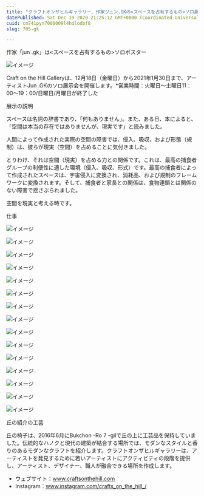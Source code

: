 ```yaml
---
title: "クラフトオンザヒルギャラリー、作家ジュン.GKの<スペースを占有するもの>ソロ展"
datePublished: Sat Dec 19 2020 21:25:12 GMT+0000 (Coordinated Universal Time)
cuid: cm741pyn7000009l4hdlodbf8
slug: 705-gk

---
```



作家「jun .gk」は<スペースを占有するもの>ソロポスター

![イメージ](https://cdn.hashnode.com/res/hashnode/image/upload/v1739493810633/75d9d88b-166a-4190-95d0-5b8187eba9cd.jpeg)

Craft on the Hill Galleryは、12月18日（金曜日）から2021年1月30日まで、アーティストJun .GKのソロ展示会を開催します。*営業時間：火曜日〜土曜日11：00〜19：00/日曜日/月曜日が終了した

展示の説明

スペースは名詞の辞書であり、「何もありません」。また、ある日、本によると、「空間は本当の存在ではありませんが、現実です」と読みました。

人間によって作成された実際の空間の障害では、侵入、吸収、および形態（規制）は、彼らが現実（空間）を占めることに気付きました。

とりわけ、それは空間（現実）を占める力との関係です。これは、最高の捕食者グループの利便性に適した環境（侵入、吸収、形式）です。最高の捕食者によって作成されたスペースは、宇宙侵入に変換され、消耗品、および規制のフレームワークに変換されます。そして、捕食者と家長との関係は、食物連鎖とは関係のない障害で揺さぶられました。

空間を現実と考える時です。

仕事

![イメージ](https://cdn.hashnode.com/res/hashnode/image/upload/v1739493812294/cbdd4f8e-7ccc-4ccd-8fcb-cd3799cca30a.jpeg)

![イメージ](https://cdn.hashnode.com/res/hashnode/image/upload/v1739493814195/a00641b5-5a8c-41d2-ada0-0a8a14166ba2.jpeg)

![イメージ](https://cdn.hashnode.com/res/hashnode/image/upload/v1739493815886/4235c85f-8667-41b8-b84e-5800c578dab8.jpeg)

![イメージ](https://cdn.hashnode.com/res/hashnode/image/upload/v1739493817716/06f53845-bcb9-48ea-b9ab-556e09e49b87.jpeg)

![イメージ](https://cdn.hashnode.com/res/hashnode/image/upload/v1739493819980/ca13de5e-4a76-431f-bfa1-291d92aa13dd.jpeg)

![イメージ](https://cdn.hashnode.com/res/hashnode/image/upload/v1739493821855/6b69b504-3fa9-4d00-a4c2-adb12ae6308a.jpeg)

![イメージ](https://cdn.hashnode.com/res/hashnode/image/upload/v1739493824080/f190091d-cbf3-41ed-b64d-c6d80915994e.jpeg)

![イメージ](https://cdn.hashnode.com/res/hashnode/image/upload/v1739493826246/79bdfbb4-71c0-4ad5-926b-46c993f60cd0.jpeg)

![イメージ](https://cdn.hashnode.com/res/hashnode/image/upload/v1739493828189/0be0041a-b7f4-4f46-9451-1acbd4245bfe.jpeg)

![イメージ](https://cdn.hashnode.com/res/hashnode/image/upload/v1739493830116/a7b8c817-25e7-4218-9dba-447a707aceee.jpeg)

![イメージ](https://cdn.hashnode.com/res/hashnode/image/upload/v1739493831953/b93259d6-cf8c-4190-8af5-2948fdfcf92e.jpeg)

![イメージ](https://cdn.hashnode.com/res/hashnode/image/upload/v1739493834229/0f840fc8-da07-4654-beda-164732004bff.jpeg)

![イメージ](https://cdn.hashnode.com/res/hashnode/image/upload/v1739493836117/157cd623-5024-43fc-9f63-590904320517.jpeg)

![イメージ](https://cdn.hashnode.com/res/hashnode/image/upload/v1739493838289/ce5913eb-83bf-4694-8dec-c9a677eb3cfa.jpeg)

![イメージ](https://cdn.hashnode.com/res/hashnode/image/upload/v1739493840186/21d0700f-f88f-4f80-8c1d-807160be56cf.jpeg)

丘の紹介の工芸

丘の椅子は、2016年6月にBukchon -Ro 7 -gilで丘の上に工芸品を保持していました。伝統的なハノクと現代の建築が結合する場所では、モダンなスタイルと香りのあるモダンなクラフトを紹介します。クラフトオンザヒルギャラリーは、アーティストを発見するために若いアーティストにアクティビティの段階を提供し、アーティスト、デザイナー、職人が融合できる場所を作成します。

- ウェブサイト：www.craftsonthehill.com
- Instagram：www.instagram.com/crafts_on_the_hill_/